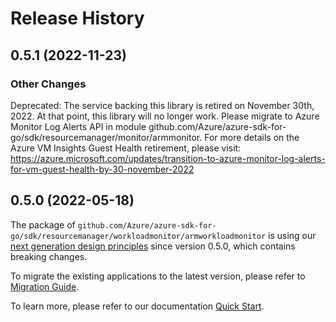 # Release History

## 0.5.1 (2022-11-23)
### Other Changes

Deprecated: The service backing this library is retired on November 30th, 2022. At that point, this library will no longer work. Please migrate to Azure Monitor Log Alerts API in module github.com/Azure/azure-sdk-for-go/sdk/resourcemanager/monitor/armmonitor.
For more details on the Azure VM Insights Guest Health retirement, please visit: https://azure.microsoft.com/updates/transition-to-azure-monitor-log-alerts-for-vm-guest-health-by-30-november-2022


## 0.5.0 (2022-05-18)

The package of `github.com/Azure/azure-sdk-for-go/sdk/resourcemanager/workloadmonitor/armworkloadmonitor` is using our [next generation design principles](https://azure.github.io/azure-sdk/general_introduction.html) since version 0.5.0, which contains breaking changes.

To migrate the existing applications to the latest version, please refer to [Migration Guide](https://aka.ms/azsdk/go/mgmt/migration).

To learn more, please refer to our documentation [Quick Start](https://aka.ms/azsdk/go/mgmt).
